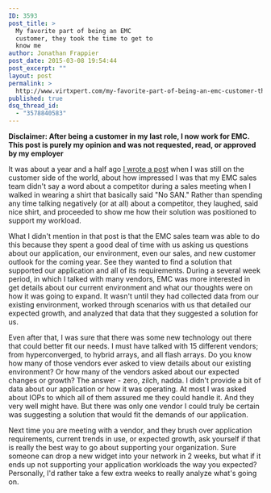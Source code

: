 ```yaml
---
ID: 3593
post_title: >
  My favorite part of being an EMC
  customer, they took the time to get to
  know me
author: Jonathan Frappier
post_date: 2015-03-08 19:54:44
post_excerpt: ""
layout: post
permalink: >
  http://www.virtxpert.com/my-favorite-part-of-being-an-emc-customer-they-took-the-time-to-get-to-know-me/
published: true
dsq_thread_id:
  - "3578840583"
---
```

**Disclaimer: After being a customer in my last role, I now work for EMC. This post is purely my opinion and was not requested, read, or approved by my employer**

It was about a year and a half ago <a href="http://www.virtxpert.com/talk-competitors-emc-setting-standard/" target="_blank">I wrote a post</a> when I was still on the customer side of the world, about how impressed I was that my EMC sales team didn't say a word about a competitor during a sales meeting when I walked in wearing a shirt that basically said "No SAN." Rather than spending any time talking negatively (or at all) about a competitor, they laughed, said nice shirt, and proceeded to show me how their solution was positioned to support my workload.

What I didn't mention in that post is that the EMC sales team was able to do this because they spent a good deal of time with us asking us questions about our application, our environment, even our sales, and new customer outlook for the coming year. See they wanted to find a solution that supported our application and all of its requirements. During a several week period, in which I talked with many vendors, EMC was more interested in get details about our current environment and what our thoughts were on how it was going to expand. It wasn't until they had collected data from our existing environment, worked through scenarios with us that detailed our expected growth, and analyzed that data that they suggested a solution for us.

Even after that, I was sure that there was some new technology out there that could better fit our needs. I must have talked with 15 different vendors; from hyperconverged, to hybrid arrays, and all flash arrays. Do you know how many of those vendors ever asked to view details about our existing environment? Or how many of the vendors asked about our expected changes or growth? The answer - zero, zilch, nadda. I didn't provide a bit of data about our application or how it was operating. At most I was asked about IOPs to which all of them assured me they could handle it. And they very well might have. But there was only one vendor I could truly be certain was suggesting a solution that would fit the demands of our application.

Next time you are meeting with a vendor, and they brush over application requirements, current trends in use, or expected growth, ask yourself if that is really the best way to go about supporting your organization. Sure someone can drop a new widget into your network in 2 weeks, but what if it ends up not supporting your application workloads the way you expected? Personally, I'd rather take a few extra weeks to really analyze what's going on.